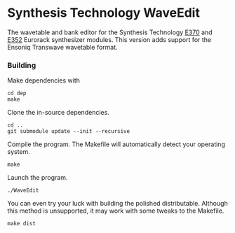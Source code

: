 # Synthesis Technology WaveEdit

The wavetable and bank editor for the Synthesis Technology [E370](http://synthtech.com/eurorack/E370/) and [E352](http://synthtech.com/eurorack/E352/) Eurorack synthesizer modules. This version adds support for the Ensoniq Transwave wavetable format.

### Building

Make dependencies with

	cd dep
	make

Clone the in-source dependencies.

	cd ..
	git submodule update --init --recursive

Compile the program. The Makefile will automatically detect your operating system.

	make

Launch the program.

	./WaveEdit

You can even try your luck with building the polished distributable. Although this method is unsupported, it may work with some tweaks to the Makefile.

	make dist
